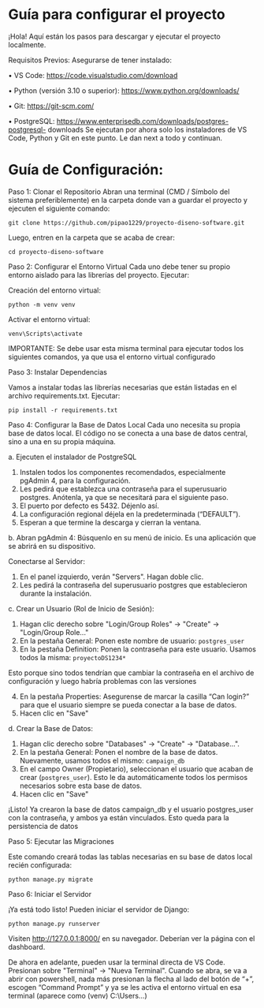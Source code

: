 # Guía para configurar el proyecto

¡Hola! Aquí están los pasos para descargar y ejecutar el proyecto localmente.

Requisitos Previos:
Asegurarse de tener instalado:

•	VS Code: https://code.visualstudio.com/download

•	Python (versión 3.10 o superior): https://www.python.org/downloads/

•	Git: https://git-scm.com/

•	PostgreSQL: https://www.enterprisedb.com/downloads/postgres-postgresql- downloads
Se ejecutan por ahora solo los instaladores de VS Code, Python y Git en este punto. Le dan next a todo y continuan.


# Guía de Configuración:
Paso 1: Clonar el Repositorio
Abran una terminal (CMD / Símbolo del sistema preferiblemente) en la carpeta donde van a guardar el proyecto y ejecuten el siguiente comando:

`git clone https://github.com/pipao1229/proyecto-diseno-software.git`

Luego, entren en la carpeta que se acaba de crear:

`cd proyecto-diseno-software`  

Paso 2: Configurar el Entorno Virtual
Cada uno debe tener su propio entorno aislado para las librerías del proyecto. Ejecutar:

Creación del entorno virtual:

`python -m venv venv`

Activar el entorno virtual:

`venv\Scripts\activate`

IMPORTANTE: Se debe usar esta misma terminal para ejecutar todos los siguientes comandos, ya que usa el entorno virtual configurado

Paso 3: Instalar Dependencias

Vamos a instalar todas las librerías necesarias que están listadas en el archivo requirements.txt. Ejecutar:

`pip install -r requirements.txt`

Paso 4: Configurar la Base de Datos Local
Cada uno necesita su propia base de datos local. El código no se conecta a una base de datos central, sino a una en su propia máquina.

a.	Ejecuten el instalador de PostgreSQL
1. Instalen todos los componentes recomendados, especialmente pgAdmin 4, para la configuración.
2. Les pedirá que establezca una contraseña para el superusuario postgres. Anótenla, ya que se necesitará para el siguiente paso.
3. El puerto por defecto es 5432. Déjenlo así.
4. La configuración regional déjela en la predeterminada (“DEFAULT”).
5. Esperan a que termine la descarga y cierran la ventana.

b. Abran pgAdmin 4: Búsquenlo en su menú de inicio. Es una aplicación que se abrirá en su dispositivo.

Conectarse al Servidor:
1. En el panel izquierdo, verán "Servers". Hagan doble clic.
2. Les pedirá la contraseña del superusuario postgres que establecieron durante la instalación.

c.	Crear un Usuario (Rol de Inicio de Sesión):
1.	Hagan clic derecho sobre "Login/Group Roles" -> "Create" -> "Login/Group Role..."
2.	En la pestaña General: Ponen este nombre de usuario: `postgres_user`
3.	En la pestaña Definition: Ponen la contraseña para este usuario. Usamos todos la misma: `proyectoDS1234*`

Esto porque sino todos tendrían que cambiar la contraseña en el archivo de configuración y luego habría problemas con las versiones

4. En la pestaña Properties: Asegurense de marcar la casilla “Can login?” para que el usuario siempre se pueda conectar a la base de datos.
5. Hacen clic en "Save"

d.	Crear la Base de Datos:
1.	Hagan clic derecho sobre "Databases" -> "Create" -> "Database...".
2.	En la pestaña General: Ponen el nombre de la base de datos. Nuevamente, usamos todos el mismo: `campaign_db`
3.	En el campo Owner (Propietario), seleccionan el usuario que acaban de crear (`postgres_user`). Esto le da automáticamente todos los permisos necesarios sobre esta base de datos.
4.	Hacen clic en "Save"
 
¡Listo! Ya crearon la base de datos campaign_db y el usuario postgres_user con la contraseña, y ambos ya están vinculados. Esto queda para la persistencia de datos

Paso 5: Ejecutar las Migraciones

Este comando creará todas las tablas necesarias en su base de datos local recién configurada:

`python manage.py migrate`

Paso 6: Iniciar el Servidor

¡Ya está todo listo! Pueden iniciar el servidor de Django:

`python manage.py runserver`

Visiten http://127.0.0.1:8000/ en su navegador. Deberían ver la página con el dashboard.

De ahora en adelante, pueden usar la terminal directa de VS Code. Presionan sobre "Terminal" -> "Nueva Terminal". Cuando se abra, se va a abrir con powershell, nada más presionan la flecha al lado del botón de “+”, escogen “Command Prompt” y ya se les activa el entorno virtual en esa terminal (aparece como (venv) C:\Users\...)
